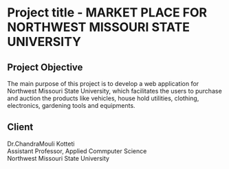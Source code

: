 # Project title - MARKET PLACE FOR NORTHWEST MISSOURI STATE UNIVERSITY

## Project Objective
 The main purpose of this project is to develop a web application for Northwest Missouri State University, which facilitates the users to purchase and auction the products like vehicles, house hold utilities, clothing, electronics, gardening tools and equipments.

## Client
Dr.ChandraMouli Kotteti </br>
Assistant Professor, Applied Commputer Science</br>
Northwest Missouri State University




